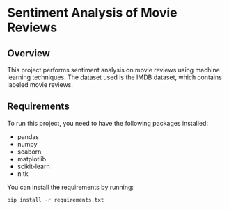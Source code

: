 # Sentiment Analysis of Movie Reviews

## Overview
This project performs sentiment analysis on movie reviews using machine learning techniques. The dataset used is the IMDB dataset, which contains labeled movie reviews.

## Requirements
To run this project, you need to have the following packages installed:

- pandas
- numpy
- seaborn
- matplotlib
- scikit-learn
- nltk

You can install the requirements by running:
```bash
pip install -r requirements.txt
